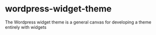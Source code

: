 # wordpress-widget-theme
The Wordpress widget theme is a general canvas for developing a theme entirely with widgets
